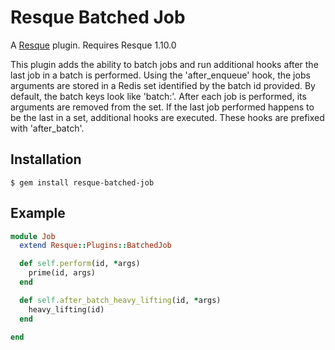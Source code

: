 # Resque Batched Job

A [Resque](http://github.com/defunkt/resque) plugin. Requires Resque 1.10.0

This plugin adds the ability to batch jobs and run additional hooks after the 
last job in a batch is performed.  Using the 'after_enqueue' hook, the jobs 
arguments are stored in a Redis set identified by the batch id provided.  By default, 
the batch keys look like 'batch:<id>'.  After each job is performed, its arguments 
are removed from the set.  If the last job performed happens to be the last in a 
set, additional hooks are executed.  These hooks are prefixed with 'after_batch'.

## Installation

    $ gem install resque-batched-job

## Example

```ruby
module Job
  extend Resque::Plugins::BatchedJob

  def self.perform(id, *args)
    prime(id, args)
  end

  def self.after_batch_heavy_lifting(id, *args)
    heavy_lifting(id)
  end

end
```
